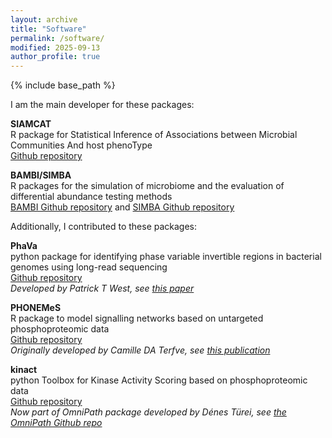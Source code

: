```yaml
---
layout: archive
title: "Software"
permalink: /software/
modified: 2025-09-13
author_profile: true
---
```


{% include base_path %}

I am the main developer for these packages:


__SIAMCAT__  
R package for Statistical Inference of Associations between Microbial
Communities And host phenoType  
[Github repository](https://github.com/zellerlab/siamcat)

__BAMBI/SIMBA__  
R packages for the simulation of microbiome and the evaluation of differential abundance testing methods  
[BAMBI Github repository](https://github.com/zellerlab/BAMBI) and [SIMBA Github repository](https://github.com/zellerlab/simba)



Additionally, I contributed to these packages:

__PhaVa__  
python package for identifying phase variable invertible regions in bacterial genomes using long-read sequencing  
[Github repository](https://github.com/patrickwest/PhaVa)  
_Developed by Patrick T West, see [this paper](https://www.nature.com/articles/s41586-024-07970-4)_  


__PHONEMeS__  
R package to model signalling networks based on untargeted phosphoproteomic data  
[Github repository](https://github.com/saezlab/PHONEMeS)  
_Originally developed by Camille DA Terfve, see [this publication](https://www.nature.com/articles/ncomms9033)_


__kinact__  
python Toolbox for Kinase Activity Scoring based on
phosphoproteomic data  
[Github repository](https://github.com/saezlab/kinact)  
_Now part of OmniPath package developed by Dénes Türei, see [the OmniPath Github repo](https://github.com/saezlab/omnipath)_
